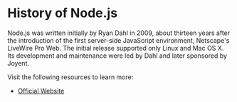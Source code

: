 # History of Node.js

Node.js was written initially by Ryan Dahl in 2009, about thirteen years after the introduction of the first server-side JavaScript environment, Netscape's LiveWire Pro Web. The initial release supported only Linux and Mac OS X. Its development and maintenance were led by Dahl and later sponsored by Joyent.

Visit the following resources to learn more:

- [Official Website](https://nodejs.dev/en/learn/a-brief-history-of-nodejs/)